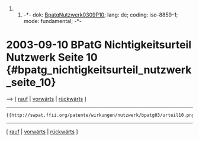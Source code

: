1.  1.  -\*- dok:
        [BpatgNutzwerk0309P10](BpatgNutzwerk0309P10 "wikilink"); lang:
        de; coding: iso-8859-1; mode: fundamental; -\*-

# 2003-09-10 BPatG Nichtigkeitsurteil Nutzwerk Seite 10 {#bpatg_nichtigkeitsurteil_nutzwerk_seite_10}

\--\> \[ [ rauf](BpatgNutzwerk0309De "wikilink") \| [
vorwärts](BpatgNutzwerk0309P11De "wikilink") \| [
rückwärts](BpatgNutzwerk0309P09De "wikilink") \]

------------------------------------------------------------------------

```{=mediawiki}
{{http://swpat.ffii.org/patente/wirkungen/nutzwerk/bpatg03/urteil10.png}}
```

------------------------------------------------------------------------

\[ [ rauf](BpatgNutzwerk0309De "wikilink") \| [
vorwärts](BpatgNutzwerk0309P11De "wikilink") \| [
rückwärts](BpatgNutzwerk0309P09De "wikilink") \]
